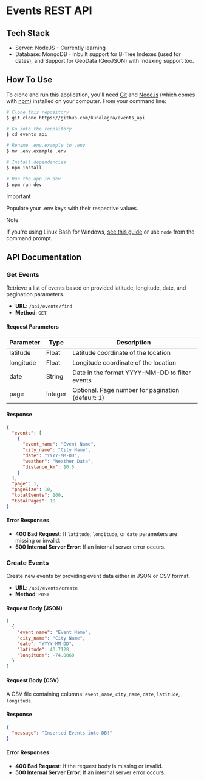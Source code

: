# Events REST API 
  

## Tech Stack

- Server: NodeJS - Currently learning
- Database: MongoDB - Inbuilt support for B-Tree Indexes (used for dates), and Support for GeoData (GeoJSON) with Indexing support too. 


## How To Use

To clone and run this application, you'll need [Git](https://git-scm.com) and [Node.js](https://nodejs.org/en/download/) (which comes with [npm](http://npmjs.com)) installed on your computer. From your command line:

```bash
# Clone this repository
$ git clone https://github.com/kunalagra/events_api

# Go into the repository
$ cd events_api

# Rename .env.example to .env
$ mv .env.example .env

# Install dependencies
$ npm install

# Run the app in dev
$ npm run dev
```
> [!IMPORTANT]  
> Populate your .env keys with their respective values. 

> [!NOTE]
> If you're using Linux Bash for Windows, [see this guide](https://www.howtogeek.com/261575/how-to-run-graphical-linux-desktop-applications-from-windows-10s-bash-shell/) or use `node` from the command prompt.




## API Documentation

### Get Events

Retrieve a list of events based on provided latitude, longitude, date, and pagination parameters.

- **URL**: `/api/events/find`
- **Method**: `GET`

#### Request Parameters

| Parameter  | Type   | Description                                         |
|------------|--------|-----------------------------------------------------|
| latitude   | Float  | Latitude coordinate of the location                 |
| longitude  | Float  | Longitude coordinate of the location                |
| date       | String | Date in the format YYYY-MM-DD to filter events      |
| page       | Integer| Optional. Page number for pagination (default: 1)   |

#### Response

```json
{
  "events": [
    {
      "event_name": "Event Name",
      "city_name": "City Name",
      "date": "YYYY-MM-DD",
      "weather": "Weather Data",
      "distance_km": 10.5
    }
  ],
  "page": 1,
  "pageSize": 10,
  "totalEvents": 100,
  "totalPages": 10
}
```

#### Error Responses

- **400 Bad Request**: If `latitude`, `longitude`, or `date` parameters are missing or invalid.
- **500 Internal Server Error**: If an internal server error occurs.

### Create Events

Create new events by providing event data either in JSON or CSV format.

- **URL**: `/api/events/create`
- **Method**: `POST`

#### Request Body (JSON)

```json
[
  {
    "event_name": "Event Name",
    "city_name": "City Name",
    "date": "YYYY-MM-DD",
    "latitude": 40.7128,
    "longitude": -74.0060
  }
]
```

#### Request Body (CSV)

A CSV file containing columns: `event_name`, `city_name`, `date`, `latitude`, `longitude`.

#### Response

```json
{
  "message": "Inserted Events into DB!"
}
```

#### Error Responses

- **400 Bad Request**: If the request body is missing or invalid.
- **500 Internal Server Error**: If an internal server error occurs.